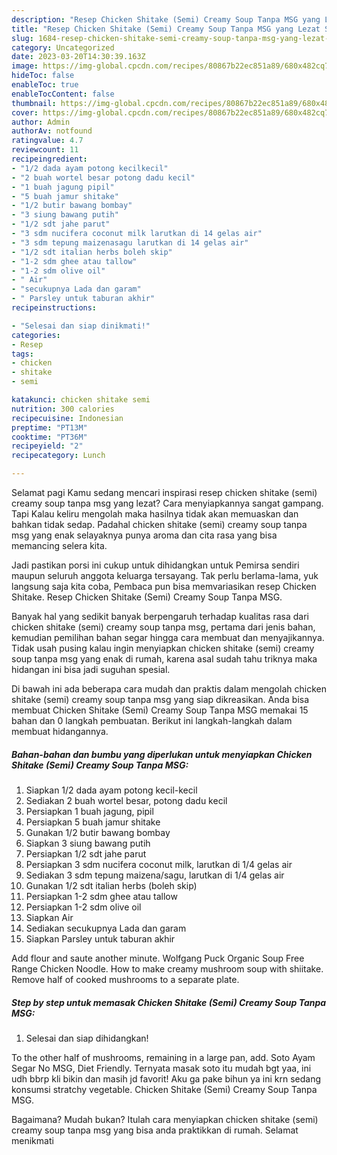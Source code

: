 ```yaml
---
description: "Resep Chicken Shitake (Semi) Creamy Soup Tanpa MSG yang Lezat Sekali, Buat Buka Puasa Lezat Sekali"
title: "Resep Chicken Shitake (Semi) Creamy Soup Tanpa MSG yang Lezat Sekali, Buat Buka Puasa Lezat Sekali"
slug: 1684-resep-chicken-shitake-semi-creamy-soup-tanpa-msg-yang-lezat-sekali-buat-buka-puasa-lezat-sekali
category: Uncategorized
date: 2023-03-20T14:30:39.163Z
image: https://img-global.cpcdn.com/recipes/80867b22ec851a89/680x482cq70/chicken-shitake-semi-creamy-soup-tanpa-msg-foto-resep-utama.jpg
hideToc: false
enableToc: true
enableTocContent: false
thumbnail: https://img-global.cpcdn.com/recipes/80867b22ec851a89/680x482cq70/chicken-shitake-semi-creamy-soup-tanpa-msg-foto-resep-utama.jpg
cover: https://img-global.cpcdn.com/recipes/80867b22ec851a89/680x482cq70/chicken-shitake-semi-creamy-soup-tanpa-msg-foto-resep-utama.jpg
author: Admin
authorAv: notfound
ratingvalue: 4.7
reviewcount: 11
recipeingredient:
- "1/2 dada ayam potong kecilkecil"
- "2 buah wortel besar potong dadu kecil"
- "1 buah jagung pipil"
- "5 buah jamur shitake"
- "1/2 butir bawang bombay"
- "3 siung bawang putih"
- "1/2 sdt jahe parut"
- "3 sdm nucifera coconut milk larutkan di 14 gelas air"
- "3 sdm tepung maizenasagu larutkan di 14 gelas air"
- "1/2 sdt italian herbs boleh skip"
- "1-2 sdm ghee atau tallow"
- "1-2 sdm olive oil"
- " Air"
- "secukupnya Lada dan garam"
- " Parsley untuk taburan akhir"
recipeinstructions:

- "Selesai dan siap dinikmati!"
categories:
- Resep
tags:
- chicken
- shitake
- semi

katakunci: chicken shitake semi 
nutrition: 300 calories
recipecuisine: Indonesian
preptime: "PT13M"
cooktime: "PT36M"
recipeyield: "2"
recipecategory: Lunch

---
```



Selamat pagi Kamu sedang mencari inspirasi resep chicken shitake (semi) creamy soup tanpa msg yang lezat? Cara menyiapkannya sangat gampang. Tapi Kalau keliru mengolah maka hasilnya tidak akan memuaskan dan bahkan tidak sedap. Padahal chicken shitake (semi) creamy soup tanpa msg yang enak selayaknya punya aroma dan cita rasa yang bisa memancing selera kita.


Jadi pastikan porsi ini cukup untuk dihidangkan untuk Pemirsa sendiri maupun seluruh anggota keluarga tersayang. Tak perlu berlama-lama, yuk langsung saja kita coba, Pembaca pun bisa memvariasikan resep Chicken Shitake. Resep Chicken Shitake (Semi) Creamy Soup Tanpa MSG.

Banyak hal yang sedikit banyak berpengaruh terhadap kualitas rasa dari chicken shitake (semi) creamy soup tanpa msg, pertama dari jenis bahan, kemudian pemilihan bahan segar hingga cara membuat dan menyajikannya. Tidak usah pusing kalau ingin menyiapkan chicken shitake (semi) creamy soup tanpa msg yang enak di rumah, karena asal sudah tahu triknya maka hidangan ini bisa jadi suguhan spesial.


Di bawah ini ada beberapa cara mudah dan praktis dalam mengolah chicken shitake (semi) creamy soup tanpa msg yang siap dikreasikan. Anda bisa membuat Chicken Shitake (Semi) Creamy Soup Tanpa MSG memakai 15 bahan dan 0 langkah pembuatan. Berikut ini langkah-langkah dalam membuat hidangannya.

<!--inarticleads1-->

##### Bahan-bahan dan bumbu yang diperlukan untuk menyiapkan Chicken Shitake (Semi) Creamy Soup Tanpa MSG:

1. Siapkan 1/2 dada ayam potong kecil-kecil
1. Sediakan 2 buah wortel besar, potong dadu kecil
1. Persiapkan 1 buah jagung, pipil
1. Persiapkan 5 buah jamur shitake
1. Gunakan 1/2 butir bawang bombay
1. Siapkan 3 siung bawang putih
1. Persiapkan 1/2 sdt jahe parut
1. Persiapkan 3 sdm nucifera coconut milk, larutkan di 1/4 gelas air
1. Sediakan 3 sdm tepung maizena/sagu, larutkan di 1/4 gelas air
1. Gunakan 1/2 sdt italian herbs (boleh skip)
1. Persiapkan 1-2 sdm ghee atau tallow
1. Persiapkan 1-2 sdm olive oil
1. Siapkan  Air
1. Sediakan secukupnya Lada dan garam
1. Siapkan  Parsley untuk taburan akhir


Add flour and saute another minute. Wolfgang Puck Organic Soup Free Range Chicken Noodle. How to make creamy mushroom soup with shiitake. Remove half of cooked mushrooms to a separate plate. 

<!--inarticleads2-->

##### Step by step untuk memasak Chicken Shitake (Semi) Creamy Soup Tanpa MSG:


1. Selesai dan siap dihidangkan!

To the other half of mushrooms, remaining in a large pan, add. Soto Ayam Segar No MSG, Diet Friendly. Ternyata masak soto itu mudah bgt yaa, ini udh bbrp kli bikin dan masih jd favorit! Aku ga pake bihun ya ini krn sedang konsumsi stratchy vegetable. Chicken Shitake (Semi) Creamy Soup Tanpa MSG. 

Bagaimana? Mudah bukan? Itulah cara menyiapkan chicken shitake (semi) creamy soup tanpa msg yang bisa anda praktikkan di rumah. Selamat menikmati

